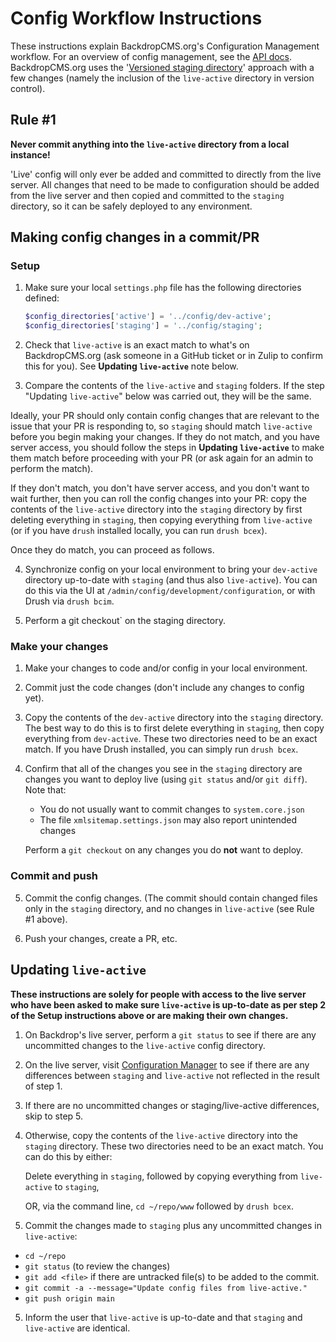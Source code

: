 # Config Workflow Instructions

These instructions explain BackdropCMS.org's Configuration Management workflow.
For an overview of config management, see the
[API docs](https://api.backdropcms.org/documentation/working-configuration).
BackdropCMS.org uses the
'[Versioned staging directory](https://api.backdropcms.org/documentation/versioned-staging-directory)'
approach with a few changes (namely the inclusion of the `live-active` directory
in version control).

## Rule #1

**Never commit anything into the `live-active` directory from a local instance!**

'Live' config will only ever be added and committed to directly from the live
server. All changes that need to be made to configuration should be added from
the live server and then copied and committed to the `staging` directory, so it can be
safely deployed to any environment.

## Making config changes in a commit/PR

### Setup

1. Make sure your local `settings.php` file has the following directories
   defined:

   ```php
   $config_directories['active'] = '../config/dev-active';
   $config_directories['staging'] = '../config/staging';
   ```

2. Check that `live-active` is an exact match to what's on BackdropCMS.org (ask
   someone in a GitHub ticket or in Zulip to confirm this for you). See
   **Updating `live-active`** note below.

3. Compare the contents of the `live-active` and `staging` folders. If the step
  "Updating `live-active`" below was carried out, they will be the same.
  
Ideally, your PR should only contain config changes that are relevant to the issue that your PR is responding to, so `staging` should match `live-active` before you begin making your changes. If they do not match, and you have server access, you should follow the steps in **Updating `live-active`** to make them match before proceeding with your PR (or ask again for an admin to perform the match).

If they don't match, you don't have server access, and you don't want to wait further, then you can roll the config changes into your PR: copy the contents of the `live-active` directory into the `staging` directory by first deleting everything in `staging`, then copying everything from `live-active` (or if you have `drush` installed locally, you can run `drush bcex`). 

Once they do match, you can proceed as follows.

4. Synchronize config on your local environment to bring your `dev-active`
   directory up-to-date with `staging` (and thus also `live-active`). You can do
   this via the UI at `/admin/config/development/configuration`, or with Drush
   via `drush bcim`.

5. Perform a git checkout` on the staging directory.

### Make your changes

1. Make your changes to code and/or config in your local environment.

2. Commit just the code changes (don't include any changes to config yet).

3. Copy the contents of the `dev-active` directory into the `staging` directory.
   The best way to do this is to first delete everything in `staging`, then copy
   everything from `dev-active`. These two directories need to be an exact
   match. If you have Drush installed, you can simply run `drush bcex`.

4. Confirm that all of the changes you see in the `staging` directory are
   changes you want to deploy live (using `git status` and/or `git diff`). Note
   that:

   - You do not usually want to commit changes to `system.core.json`
   - The file `xmlsitemap.settings.json` may also report unintended changes

   Perform a `git checkout` on any changes you do **not** want to deploy.

### Commit and push

5. Commit the config changes. (The commit should contain changed files only in the
  `staging` directory, and no changes in `live-active` (see Rule #1 above).

6. Push your changes, create a PR, etc.

## Updating `live-active`

**These instructions are solely for people with access to the live server who
have been asked to make sure `live-active` is up-to-date as per step 2 of the
Setup instructions above or are making their own changes.**

1. On Backdrop's live server, perform a `git status` to see if there are any
   uncommitted changes to the `live-active` config directory.

2. On the live server, visit [Configuration Manager](https://backdropcms.org/admin/config/development/configuration) to
  see if there are any differences between `staging` and `live-active` not
  reflected in the result of step 1.

2. If there are no uncommitted changes or staging/live-active differences, skip
  to step 5.

3. Otherwise, copy the contents of the `live-active` directory into the `staging`
   directory. These two directories need to be an exact match. You can do this by either:
   
   Delete everything in `staging`, followed by copying everything from `live-active` to `staging`,

   OR, via the command line, `cd ~/repo/www` followed by `drush bcex`.

4. Commit the changes made to `staging` plus any uncommitted changes in `live-active`:
  * `cd ~/repo`
  * `git status` (to review the changes)
  * `git add <file>` if there are untracked file(s) to be added to the commit.
  * `git commit -a --message="Update config files from live-active."`
  * `git push origin main`


5. Inform the user that `live-active` is up-to-date and that `staging` and `live-active` are identical.


